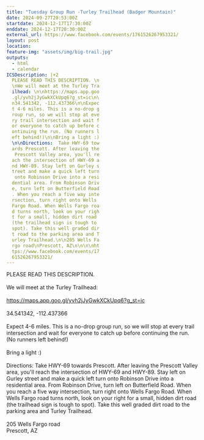 ```yaml
---
title: "Tuesday Group Run -Turley Trailhead (Badger Mountain)"
date: 2024-09-27T20:53:00Z
startdate: 2024-12-17T17:30:00Z
enddate: 2024-12-17T20:30:00Z
external_url: https://www.facebook.com/events/1761526267953321/
layout: post
location: 
feature-img: "assets/img/big-trail.jpg"
outputs:
  - html
  - calendar
ICSDescription: |+2
  PLEASE READ THIS DESCRIPTION. \n  \nWe will meet at the Turley Tra  ilhead: \n\nhttps://maps.app.goo  .gl/yvh2jJyGwkXCkUpq6?g_st=ic\n\  n34.541342, -112.437366\n\nExpec  t 4-6 miles. This is a no-drop g  roup run, so we will stop at eve  ry trail intersection and wait f  or everyone to catch up before c  ontinuing the run. (No runners l  eft behind!)\n\nBring a light :)  \n\nDirections:  Take HWY-69 tow  ards Prescott. After leaving the   Prescott Valley area, you'll re  ach the intersection of HWY-69 a  nd HWY-89. Stay left on Gurley s  treet and make a quick left turn   onto Robinson Drive into a resi  dential area. From Robinson Driv  e, turn left on Butterfield Road  . When you reach a five way inte  rsection, turn right onto Wells   Fargo Road. When Wells Fargo roa  d turns north, look on your righ  t for a small, hidden dirt road   (the trailhead sign is tough to   spot). Take this well graded dir  t road to the parking area and T  urley Trailhead.\n\n205 Wells Fa  rgo road\nPrescott, AZ\n\n\n\nht  tps://www.facebook.com/events/17  61526267953321/
---
```


PLEASE READ THIS DESCRIPTION. <br>
  <br>
  We will meet at the Turley Trailhead&#58; <br>
  <br>
  [https://maps.app.goo.gl/yvh2jJyGwkXCkUpq6?g_st=ic<br>
](https://maps.app.goo.gl/yvh2jJyGwkXCkUpq6?g_st=ic<br>
)  <br>
  34.541342, -112.437366<br>
  <br>
  Expect 4-6 miles. This is a no-drop group run, so we will stop at every trail intersection and wait for everyone to catch up before continuing the run. (No runners left behind!)<br>
  <br>
  Bring a light &#58;)<br>
  <br>
  Directions&#58;  Take HWY-69 towards Prescott. After leaving the Prescott Valley area, you'll reach the intersection of HWY-69 and HWY-89. Stay left on Gurley street and make a quick left turn onto Robinson Drive into a residential area. From Robinson Drive, turn left on Butterfield Road. When you reach a five way intersection, turn right onto Wells Fargo Road. When Wells Fargo road turns north, look on your right for a small, hidden dirt road (the trailhead sign is tough to spot). Take this well graded dirt road to the parking area and Turley Trailhead.<br>
  <br>
  205 Wells Fargo road<br>
  Prescott, AZ<br>
  <br>
  <br>
  <br>
  

